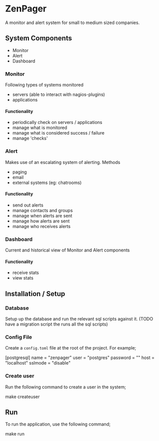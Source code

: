 # ZenPager

A monitor and alert system for small to medium sized companies.


## System Components

- Monitor
- Alert
- Dashboard


### Monitor


Following types of systems monitored
- servers (able to interact with nagios-plugins)
- applications


#### Functionality
- periodically check on servers / applications
- manage what is monitored
- manage what is considered success / failure
- manage 'checks'


### Alert

Makes use of an escalating system of alerting.
Methods
- paging
- email
- external systems (eg: chatrooms)

#### Functionality
- send out alerts
- manage contacts and groups
- manage when alerts are sent
- manage how alerts are sent
- manage who receives alerts


### Dashboard

Current and historical view of Monitor and Alert components

#### Functionality
- receive stats
- view stats


## Installation / Setup

### Database

Setup up the database and run the relevant sql scripts against it.
(TODO have a migration script the runs all the sql scripts)

### Config File

Create a `config.toml` file at the root of the project. For example;

   [postgresql]
   name = "zenpager"
   user = "postgres"
   password = ""
   host = "localhost"
   sslmode = "disable"

### Create user

Run the following command to create a user in the system;

   make createuser


## Run

To run the application, use the following command;

   make run
